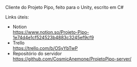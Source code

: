 Cliente do Projeto Pipo, feito para o Unity, escrito em C#

Links úteis:
- Notion<br>
https://www.notion.so/Projeto-Pipo-1e74d4e1cf524523b4883c3245ef9cf9
- Trello<br>
https://trello.com/b/OSyYbTwP
- Repositório do servidor<br>
https://github.com/CosmicAnemone/ProjetoPipo-server/
